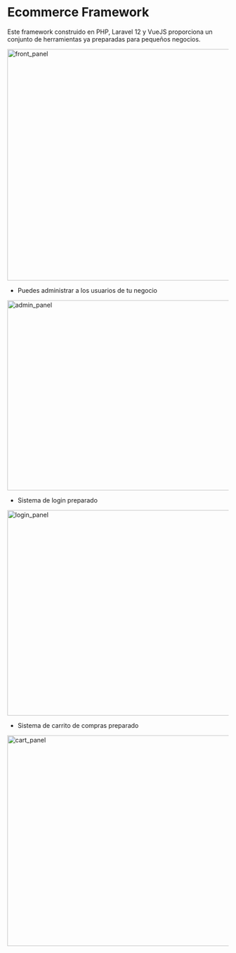 # Ecommerce Framework
Este framework construido en PHP, Laravel 12 y VueJS proporciona un conjunto de herramientas ya preparadas para pequeños negocios.

<img width="1056" height="526" alt="front_panel" src="https://github.com/user-attachments/assets/eb227220-cb40-4d0a-8611-4e9a7d25ef59" />

- Puedes administrar a los usuarios de tu negocio

<img width="1053" height="432" alt="admin_panel" src="https://github.com/user-attachments/assets/c9717a81-0335-4cdb-98ef-d7326a5ecf67" />

- Sistema de login preparado

<img width="505" height="467" alt="login_panel" src="https://github.com/user-attachments/assets/aae02637-dcad-4198-8825-e39af3259ca6" />

- Sistema de carrito de compras preparado

<img width="1053" height="479" alt="cart_panel" src="https://github.com/user-attachments/assets/e69bb244-df12-43f3-9051-e3b6d562ff86" />

